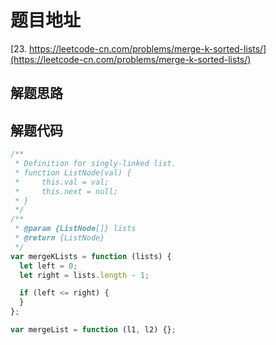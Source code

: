 # 题目地址

[23. https://leetcode-cn.com/problems/merge-k-sorted-lists/](https://leetcode-cn.com/problems/merge-k-sorted-lists/)

## 解题思路

## 解题代码

```js
/**
 * Definition for singly-linked list.
 * function ListNode(val) {
 *     this.val = val;
 *     this.next = null;
 * }
 */
/**
 * @param {ListNode[]} lists
 * @return {ListNode}
 */
var mergeKLists = function (lists) {
  let left = 0;
  let right = lists.length - 1;

  if (left <= right) {
  }
};

var mergeList = function (l1, l2) {};
```
